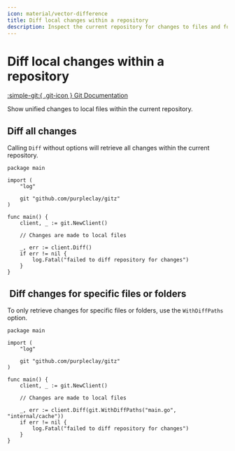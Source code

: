 ```yaml
---
icon: material/vector-difference
title: Diff local changes within a repository
description: Inspect the current repository for changes to files and folders
---
```


#  Diff local changes within a repository

[:simple-git:{ .git-icon } Git Documentation](https://git-scm.com/docs/git-diff)

Show unified changes to local files within the current repository.

## Diff all changes

Calling `Diff` without options will retrieve all changes within the current repository.

```{ .go .select linenums="1" }
package main

import (
    "log"

    git "github.com/purpleclay/gitz"
)

func main() {
    client, _ := git.NewClient()

    // Changes are made to local files

    _, err := client.Diff()
    if err != nil {
        log.Fatal("failed to diff repository for changes")
    }
}
```

##  Diff changes for specific files or folders

To only retrieve changes for specific files or folders, use the `WithDiffPaths` option.

```{ .go .select linenums="1" }
package main

import (
    "log"

    git "github.com/purpleclay/gitz"
)

func main() {
    client, _ := git.NewClient()

    // Changes are made to local files

    _, err := client.Diff(git.WithDiffPaths("main.go", "internal/cache"))
    if err != nil {
        log.Fatal("failed to diff repository for changes")
    }
}
```
